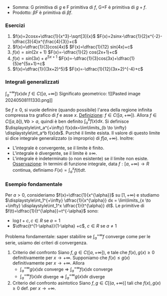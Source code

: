 - Somma: G primitiva di $g$ e F primitiva di $f$, G+F è primitiva di $g+f$.
- Prodotto: $\beta F$ è primitiva di $\beta f$.

### Esercizi
1. $f(x)=2cosx+\dfrac{1}{x^3}-\sqrt[3]{x}$
	$F(x)=2sinx-\dfrac{1}{2}x^{-2}-\dfrac{3}{4}x^{\frac{4}{3}}+c$
2. $f(x)=\dfrac{1}{3}cos(4x)$
	$F(x)=\dfrac{1}{12} sin(4x)+c$ 
3. $f(x)=sin(2x+1)$
	$F(x)=-\dfrac{1}{2} cos(2x+1)+c$
4. $f(x)=sin(3x)+e^{5x+1}$
	$F(x)=-\dfrac{1}{3}cos(3x)+\dfrac{1}{5}e^{5x+1}+c$
5. $f(x)=\dfrac{1}{(3x+2)^5}$
	$F(x)=-\dfrac{1}{12}(3x+2)^{-4}+c$

### Integrali generalizzati
$\displaystyle\int_a^{+\infty} f(x)dx$  $f\in C([a,+\infty])$ 
Significato geometrico: 
![[Pasted image 20240508111330.png]]

Se $f \geq 0$, si vuole definire (quando possibile) l'area della regione infinita compressa tra grafico di $f$ e asse $x$.
<u>Definizione</u>: $f \in C([a,+\infty])$. Allora $f \in C([a,b]), \forall b>a$, quindi è ben definito $\displaystyle\int_a^b f(x)dx$. Si definisce $\displaystyle\int_a^{+\infty} f(x)dx=\lim\limits_{b \to \infty} \displaystyle\int_a^b f(x)dx$.
Purché il limite esista. Il valore di questo limite si dice integrale generalizzato (o improprio) di $f [a, +\infty)$.
Inoltre:
- L'integrale è convergente, se il limite è finito.
- L'integrale è divergente, se il limite è $\pm \infty$.
- L'integrale è indeterminato (o non esistente) se il limite non esiste.
<u>Osservazione</u>: In termini di funzione integrale, data $f:[a, +\infty) \to R$ continua, definiamo $F(x)=\displaystyle\int_a^x f(t)dt$.

### Esempio fondamentale
Per $a>0$, consideriamo $f(x)=\dfrac{1}{x^{\alpha}}$ su $[1,+\infty)$ e studiamo $\displaystyle\int_1^{+\infty} \dfrac{1}{x^{\alpha}} dx = \lim\limits_{x \to +\infty} \displaystyle\int_1^x \dfrac{1}{t^{\alpha}} dt$.
Le primitive di $f(t)=\dfrac{1}{t^{\alpha}}=t^{-\alpha}$ sono:
- $\log t+c, c \in R$             se $a=1$
- $\dfrac{t^{1-\alpha}}{1-\alpha} +c$, $c \in R$         se $a \neq 1$

Problema fondamentale: saper stabilire se $\int_a^{+\infty} f$ converge come per le serie, usiamo dei criteri di convergenza.
1. Criterio del confronto
	Siano $f, g \in C([a,+\infty])$, e tale che $f(x), g(x) \geq 0$
	definitivamente per $x \to +\infty$.
	Supponiamo che $f(x) \leq g(x)$ definitivamente per $x \to +\infty$. Allora
	- $\int_a^{+\infty} g(x) dx$ converge => $\int_a^{+\infty} f(x)dx$ converge
	- $\int_a^{+\infty} f(x)dx$ diverge => $\int_a^{+\infty} g(x)dx$ diverge
2. Criterio del confronto asintotico
	Siano $f, g \in C[(a, +\infty)]$ tali che $f(x), g(x) \geq 0$ def. per $x \to +\infty$.
	 